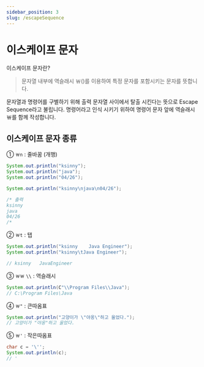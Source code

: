 ```yaml
---
sidebar_position: 3
slug: /escapeSequence
---
```


# 이스케이프 문자

이스케이프 문자란?
> 문자열 내부에 역슬래시 ￦(\)를 이용하여 특정 문자를 포함시키는 문자를 뜻합니다.

문자열과 명령어를 구별하기 위해 출력 문자열 사이에서 탈출 시킨다는 뜻으로 Escape Sequence라고 불립니다.
명령어라고 인식 시키기 위하여 명령어 문자 앞에 역슬래시 ￦를 함께 작성합니다.

## 이스케이프 문자 종류

① `￦n` : 줄바꿈 (개행)
```java
System.out.println("ksinny");
System.out.println("java");
System.out.println("04/26");

System.out.println("ksinny\njava\n04/26");

/* 출력
ksinny
java
04/26
/*
```

② `￦t` : 탭
```java
System.out.println("ksinny    Java Engineer");
System.out.println("ksinny\tJava Engineer");

// ksinny   JavaEngineer
```

③ `￦￦` `\\` : 역슬래시
```java
System.out.println(C"\\Program Files\\Java");
// C:\Program Files\Java
```

④ `￦"` : 큰따옴표
```java
System.out.println("고양이가 \"야옹\"하고 울었다.");
// 고양이가 "야옹"하고 울었다.
```

⑤ `￦'` : 작은따옴표
```java
char c = '\'';
System.out.println(c);
// '
```